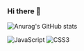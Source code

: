 ### Hi there 👋

![Anurag's GitHub stats](https://github-readme-stats.vercel.app/api?username=anuraghazra&show_icons=true&theme=transparent)

![JavaScript](https://img.shields.io/badge/javascript-%23323330.svg?style=for-the-badge&logo=javascript&logoColor=%23F7DF1E)
![CSS3](https://img.shields.io/badge/css3-%231572B6.svg?style=for-the-badge&logo=css3&logoColor=white)
